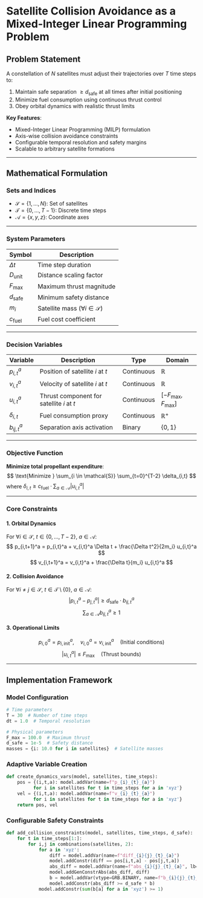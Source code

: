 
# Satellite Collision Avoidance as a Mixed-Integer Linear Programming Problem

## Problem Statement
A constellation of $N$ satellites must adjust their trajectories over $T$ time steps to:
1. Maintain safe separation $\geq d_{\text{safe}}$ at all times after initial positioning
2. Minimize fuel consumption using continuous thrust control
3. Obey orbital dynamics with realistic thrust limits

**Key Features**:
- Mixed-Integer Linear Programming (MILP) formulation
- Axis-wise collision avoidance constraints
- Configurable temporal resolution and safety margins
- Scalable to arbitrary satellite formations

---

## Mathematical Formulation

### **Sets and Indices**
- $\mathcal{S} = \{1,...,N\}$: Set of satellites
- $\mathcal{T} = \{0,...,T-1\}$: Discrete time steps
- $\mathcal{A} = \{x,y,z\}$: Coordinate axes

---

### **System Parameters**
| Symbol | Description |
|--------|-------------|
| $\Delta t$ | Time step duration |
| $D_{\text{unit}}$ | Distance scaling factor |
| $F_{\text{max}}$ | Maximum thrust magnitude |
| $d_{\text{safe}}$ | Minimum safety distance |
| $m_i$ | Satellite mass ($\forall i \in \mathcal{S}$) |
| $c_{\text{fuel}}$ | Fuel cost coefficient |

---

### **Decision Variables**
| Variable | Description | Type | Domain |
|----------|-------------|------|--------|
| $p_{i,t}^a$ | Position of satellite $i$ at $t$ | Continuous | $\mathbb{R}$ |
| $v_{i,t}^a$ | Velocity of satellite $i$ at $t$ | Continuous | $\mathbb{R}$ |
| $u_{i,t}^a$ | Thrust component for satellite $i$ at $t$ | Continuous | $[-F_{\text{max}}, F_{\text{max}}]$ |
| $\delta_{i,t}$ | Fuel consumption proxy | Continuous | $\mathbb{R}^+$ |
| $b_{ij,t}^a$ | Separation axis activation | Binary | $\{0,1\}$ |

---

### **Objective Function**
**Minimize total propellant expenditure**:
$$
\text{Minimize } \sum_{i \in \mathcal{S}} \sum_{t=0}^{T-2} \delta_{i,t}
$$
where $\delta_{i,t} \geq c_{\text{fuel}} \cdot \sum_{a \in \mathcal{A}} |u_{i,t}^a|$

---

### **Core Constraints**

#### **1. Orbital Dynamics**
For $\forall i \in \mathcal{S}$, $t \in \{0,...,T-2\}$, $a \in \mathcal{A}$:
$$
p_{i,t+1}^a = p_{i,t}^a + v_{i,t}^a \Delta t + \frac{\Delta t^2}{2m_i} u_{i,t}^a 
$$
$$
v_{i,t+1}^a = v_{i,t}^a + \frac{\Delta t}{m_i} u_{i,t}^a 
$$

#### **2. Collision Avoidance**
For $\forall i \neq j \in \mathcal{S}$, $t \in \mathcal{T} \setminus \{0\}$, $a \in \mathcal{A}$:
$$
|p_{i,t}^a - p_{j,t}^a| \geq d_{\text{safe}} \cdot b_{ij,t}^a 
$$
$$
\sum_{a \in \mathcal{A}} b_{ij,t}^a \geq 1 
$$

#### **3. Operational Limits**
$$
p_{i,0}^a = p_{i,\text{init}}^a, \quad v_{i,0}^a = v_{i,\text{init}}^a \quad (\text{Initial conditions})
$$
$$
|u_{i,t}^a| \leq F_{\text{max}} \quad (\text{Thrust bounds})
$$

---

## Implementation Framework

### **Model Configuration**
```python
# Time parameters
T = 30  # Number of time steps
dt = 1.0  # Temporal resolution

# Physical parameters
F_max = 100.0  # Maximum thrust
d_safe = 1e-5  # Safety distance
masses = {i: 10.0 for i in satellites}  # Satellite masses
```

### **Adaptive Variable Creation**
```python
def create_dynamics_vars(model, satellites, time_steps):
    pos = {(i,t,a): model.addVar(name=f"p_{i}_{t}_{a}") 
          for i in satellites for t in time_steps for a in 'xyz'}
    vel = {(i,t,a): model.addVar(name=f"v_{i}_{t}_{a}") 
          for i in satellites for t in time_steps for a in 'xyz'}
    return pos, vel
```

### **Configurable Safety Constraints**
```python
def add_collision_constraints(model, satellites, time_steps, d_safe):
    for t in time_steps[1:]:
        for i,j in combinations(satellites, 2):
            for a in 'xyz':
                diff = model.addVar(name=f"diff_{i}{j}_{t}_{a}")
                model.addConstr(diff == pos[i,t,a] - pos[j,t,a])
                abs_diff = model.addVar(name=f"abs_{i}{j}_{t}_{a}", lb=0)
                model.addGenConstrAbs(abs_diff, diff)
                b = model.addVar(vtype=GRB.BINARY, name=f"b_{i}{j}_{t}_{a}")
                model.addConstr(abs_diff >= d_safe * b)
            model.addConstr(sum(b[a] for a in 'xyz') >= 1)
```

